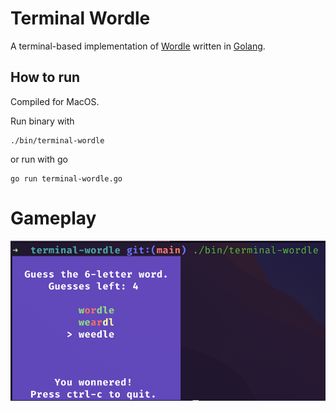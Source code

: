 # Terminal Wordle

A terminal-based implementation of
[Wordle](https://www.nytimes.com/games/wordle/index.html)
written in
[Golang](https://go.dev/).

## How to run

Compiled for MacOS.

Run binary with

```
./bin/terminal-wordle
```

or run with go

```
go run terminal-wordle.go
```

# Gameplay

![image](screenshot.png)
